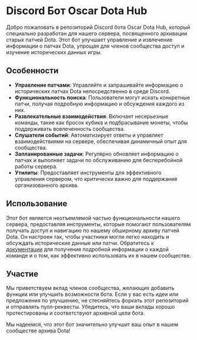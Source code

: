 # Discord Бот Oscar Dota Hub

Добро пожаловать в репозиторий Discord бота Oscar Dota Hub, который специально разработан для нашего сервера, посвященного архивации старых патчей
Dota. Этот бот улучшает управление и извлечение информации о патчах Dota, упрощая для членов сообщества доступ и изучение исторических данных игры.

## Особенности

- **Управление патчами**: Управляйте и запрашивайте информацию о исторических патчах Dota непосредственно в среде Discord.
- **Функциональность поиска**: Пользователи могут искать конкретные патчи, получая подробную информацию и обсуждения каждого из них.
- **Развлекательные взаимодействия**: Включает несерьезные команды, такие как бросок кубика и подбрасывание монеты, чтобы поддерживать вовлеченность
  сообщества.
- **Слушатели событий**: Автоматизирует ответы и управляет взаимодействиями на сервере, обеспечивая динамичный опыт для сообщества.
- **Запланированные задачи**: Регулярно обновляет информацию о патчах и выполняет задачи по обслуживанию для бесперебойной работы сервера.
- **Утилиты**: Предоставляет инструменты для эффективного управления сервером, что критически важно для поддержания организованного архива.

## Использование

Этот бот является неотъемлемой частью функциональности нашего сервера, предоставляя инструменты, которые помогают пользователям получать доступ и
навигацию по нашему обширному архиву патчей Dota. Он настроен так, чтобы участники могли легко находить и обсуждать исторические данные или патчи.
Обратитесь к [документации](https://github.com/overklassniy/Oscar_Dota_Hub_Discord_Bot/blob/master/docs/ru/%D0%94%D0%BE%D0%BA%D1%83%D0%BC%D0%B5%D0%BD%D1%82%D0%B0%D1%86%D0%B8%D1%8F.md) для получения подробной информации о
каждой команде и о том, как эффективно использовать их в нашем сообществе.

## Участие

Мы приветствуем вклад членов сообщества, желающих добавить функции или улучшить возможности бота. Если у вас есть идеи или предложения по улучшению, не
стесняйтесь форкать этот репозиторий и отправлять пулл-реквесты. Убедитесь, что ваши вклады хорошо протестированы и соответствуют архивной цели бота.

Мы надеемся, что этот бот значительно улучшит ваш опыт в нашем сообществе архива Dota!
